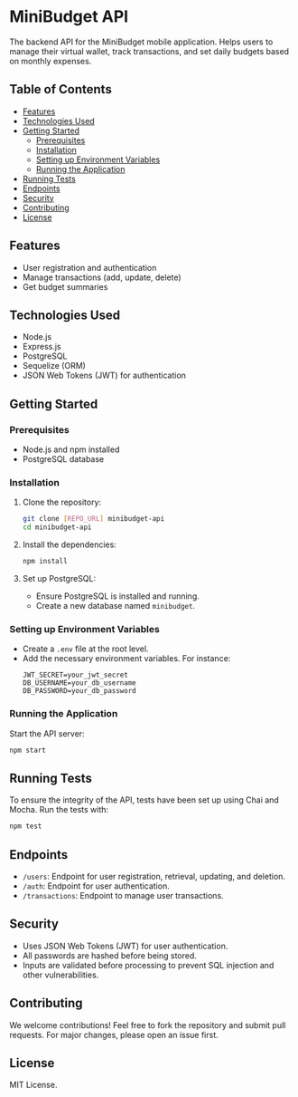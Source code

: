 # MiniBudget API

The backend API for the MiniBudget mobile application. Helps users to manage their virtual wallet, track transactions, and set daily budgets based on monthly expenses.

## Table of Contents
- [Features](#features)
- [Technologies Used](#technologies-used)
- [Getting Started](#getting-started)
  - [Prerequisites](#prerequisites)
  - [Installation](#installation)
  - [Setting up Environment Variables](#setting-up-environment-variables)
  - [Running the Application](#running-the-application)
- [Running Tests](#running-tests)
- [Endpoints](#endpoints)
- [Security](#security)
- [Contributing](#contributing)
- [License](#license)

## Features
- User registration and authentication
- Manage transactions (add, update, delete)
- Get budget summaries

## Technologies Used
- Node.js
- Express.js
- PostgreSQL
- Sequelize (ORM)
- JSON Web Tokens (JWT) for authentication

## Getting Started

### Prerequisites
- Node.js and npm installed
- PostgreSQL database

### Installation
1. Clone the repository:
    ```bash
    git clone [REPO_URL] minibudget-api
    cd minibudget-api
    ```

2. Install the dependencies:
    ```bash
    npm install
    ```

3. Set up PostgreSQL:
    - Ensure PostgreSQL is installed and running.
    - Create a new database named `minibudget`.

### Setting up Environment Variables
- Create a `.env` file at the root level.
- Add the necessary environment variables. For instance:
    ```
    JWT_SECRET=your_jwt_secret
    DB_USERNAME=your_db_username
    DB_PASSWORD=your_db_password
    ```

### Running the Application
Start the API server:
```bash
npm start
```

## Running Tests
To ensure the integrity of the API, tests have been set up using Chai and Mocha. Run the tests with:
```bash
npm test
```

## Endpoints
- `/users`: Endpoint for user registration, retrieval, updating, and deletion.
- `/auth`: Endpoint for user authentication.
- `/transactions`: Endpoint to manage user transactions.

## Security
- Uses JSON Web Tokens (JWT) for user authentication.
- All passwords are hashed before being stored.
- Inputs are validated before processing to prevent SQL injection and other vulnerabilities.

## Contributing
We welcome contributions! Feel free to fork the repository and submit pull requests. For major changes, please open an issue first.

## License
MIT License.